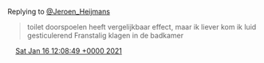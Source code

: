 Replying to [@Jeroen\_Heijmans](https://twitter.com/Jeroen_Heijmans/status/1350413892871204868)

> toilet doorspoelen heeft vergelijkbaar effect, maar ik liever kom ik luid gesticulerend Franstalig klagen in de badkamer

<img src="../../media/tweet.ico" width="12" /> [Sat Jan 16 12:08:49 +0000 2021](https://twitter.com/DromerDenker/status/1350414705387577346)
